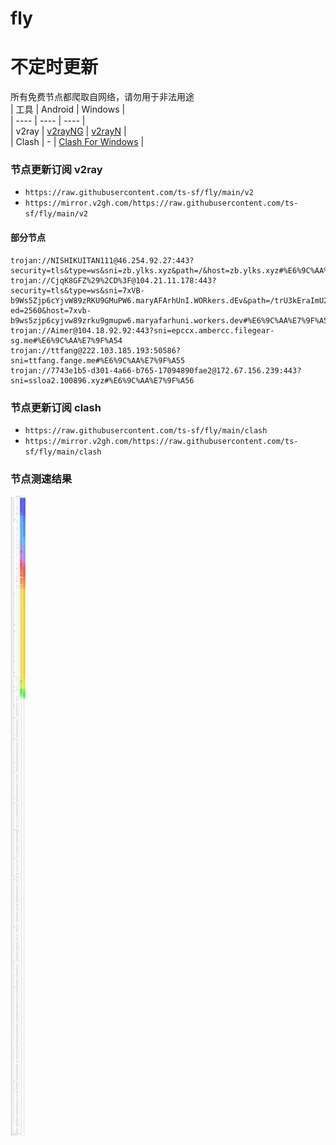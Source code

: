 # fly
# 不定时更新
所有免费节点都爬取自网络，请勿用于非法用途  
|  工具  | Android  | Windows  |  
|  ----  | ----   | ----  |  
| v2ray  | [v2rayNG](https://github.com/2dust/v2rayNG/releases) | [v2rayN](https://github.com/2dust/v2rayN/releases) |  
| Clash  | - | [Clash For Windows](https://github.com/2dust/clashN/releases) | 
  
### 节点更新订阅  v2ray
- `https://raw.githubusercontent.com/ts-sf/fly/main/v2`  
- `https://mirror.v2gh.com/https://raw.githubusercontent.com/ts-sf/fly/main/v2`  

#### 部分节点  
``` 
trojan://NISHIKUITAN111@46.254.92.27:443?security=tls&type=ws&sni=zb.ylks.xyz&path=/&host=zb.ylks.xyz#%E6%9C%AA%E7%9F%A52
trojan://CjqK8GFZ%29%2CD%3F@104.21.11.178:443?security=tls&type=ws&sni=7xVB-b9Ws5Zjp6cYjvW89zRKU9GMuPW6.maryAFArhUnI.WORkers.dEv&path=/trU3kEraImU22Jv6vo?ed=2560&host=7xvb-b9ws5zjp6cyjvw89zrku9gmupw6.maryafarhuni.workers.dev#%E6%9C%AA%E7%9F%A53
trojan://Aimer@104.18.92.92:443?sni=epccx.ambercc.filegear-sg.me#%E6%9C%AA%E7%9F%A54
trojan://ttfang@222.103.185.193:50586?sni=ttfang.fange.me#%E6%9C%AA%E7%9F%A55
trojan://7743e1b5-d301-4a66-b765-17094890fae2@172.67.156.239:443?sni=ssloa2.100896.xyz#%E6%9C%AA%E7%9F%A56
```
### 节点更新订阅  clash
- `https://raw.githubusercontent.com/ts-sf/fly/main/clash`  
- `https://mirror.v2gh.com/https://raw.githubusercontent.com/ts-sf/fly/main/clash`  

### 节点测速结果
![image](traffic.png)
